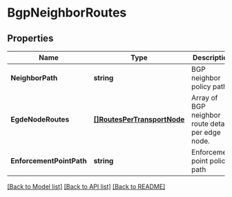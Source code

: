 # BgpNeighborRoutes

## Properties
Name | Type | Description | Notes
------------ | ------------- | ------------- | -------------
**NeighborPath** | **string** | BGP neighbor policy path | [optional] [default to null]
**EgdeNodeRoutes** | [**[]RoutesPerTransportNode**](RoutesPerTransportNode.md) | Array of BGP neighbor route details per edge node.  | [optional] [default to null]
**EnforcementPointPath** | **string** | Enforcement point policy path | [optional] [default to null]

[[Back to Model list]](../README.md#documentation-for-models) [[Back to API list]](../README.md#documentation-for-api-endpoints) [[Back to README]](../README.md)

